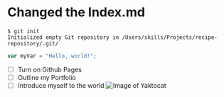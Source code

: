 # Changed the Index.md
```
$ git init
Initialized empty Git repository in /Users/skills/Projects/recipe-repository/.git/
```
``` javascript
var myVar = "Hello, world!";
```
- [ ] Turn on Github Pages
- [ ] Outline my Portfolio
- [ ] Introduce myself to the world
![Image of Yaktocat](https://octodex.github.com/images/yaktocat.png)
